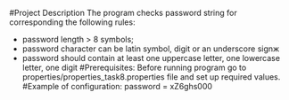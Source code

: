 #Project Description
The program checks password string for corresponding the following rules: 
 - password length > 8 symbols;
 - password character can be latin symbol, digit or an underscore signж
 - password should contain at least one uppercase letter, one lowercase letter, one digit 
#Prerequisites: 
Before running program go to properties/properties_task8.properties file and set up required values.
#Example of configuration: 
password = xZ6ghs000